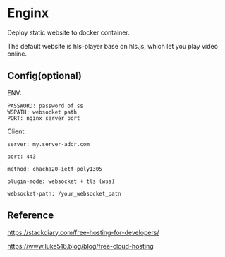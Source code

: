 # Enginx

Deploy static website to docker container.

The default website is hls-player base on hls.js, which let you play video online.

## Config(optional)

ENV:

```
PASSWORD: password of ss
WSPATH: websocket path
PORT: nginx server port
```

Client:

```
server: my.server-addr.com

port: 443

method: chacha20-ietf-poly1305

plugin-mode: websocket + tls (wss)

websocket-path: /your_websocket_patn
```

## Reference

https://stackdiary.com/free-hosting-for-developers/

https://www.luke516.blog/blog/free-cloud-hosting